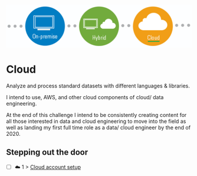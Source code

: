 <p align="center">
  <img src="Cloud.png">
</p>

# Cloud
Analyze and process standard datasets with different languages & libraries.

I intend to use, AWS, and other cloud components of cloud/ data engineering. 

At the end of this challenge I intend to be consistently creating content for all those interested in data and cloud engineering to move into the field as well as landing my first full time role as a data/ cloud engineer by the end of 2020. 

## Stepping out the door

- [ ] ☁️ 1 > [Cloud account setup](Journey/001/Readme.md)

